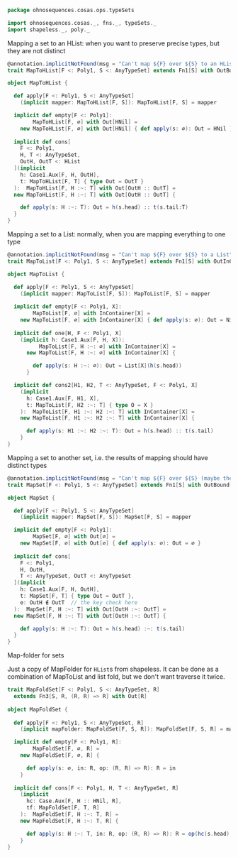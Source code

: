 
```scala
package ohnosequences.cosas.ops.typeSets

import ohnosequences.cosas._, fns._, typeSets._
import shapeless._, poly._
```

Mapping a set to an HList: when you want to preserve precise types, but they are not distinct

```scala
@annotation.implicitNotFound(msg = "Can't map ${F} over ${S} to an HList")
trait MapToHList[F <: Poly1, S <: AnyTypeSet] extends Fn1[S] with OutBound[HList]

object MapToHList {

  def apply[F <: Poly1, S <: AnyTypeSet]
    (implicit mapper: MapToHList[F, S]): MapToHList[F, S] = mapper

  implicit def empty[F <: Poly1]: 
        MapToHList[F, ∅] with Out[HNil] =
    new MapToHList[F, ∅] with Out[HNil] { def apply(s: ∅): Out = HNil }
  
  implicit def cons[
    F <: Poly1, 
    H, T <: AnyTypeSet, 
    OutH, OutT <: HList
  ](implicit
    h: Case1.Aux[F, H, OutH], 
    t: MapToHList[F, T] { type Out = OutT }
  ):  MapToHList[F, H :~: T] with Out[OutH :: OutT] = 
  new MapToHList[F, H :~: T] with Out[OutH :: OutT] { 

    def apply(s: H :~: T): Out = h(s.head) :: t(s.tail:T)
  }
}
```

Mapping a set to a List: normally, when you are mapping everything to one type

```scala
@annotation.implicitNotFound(msg = "Can't map ${F} over ${S} to a List")
trait MapToList[F <: Poly1, S <: AnyTypeSet] extends Fn1[S] with OutInContainer[List] 

object MapToList {

  def apply[F <: Poly1, S <: AnyTypeSet]
    (implicit mapper: MapToList[F, S]): MapToList[F, S] = mapper
  
  implicit def empty[F <: Poly1, X]: 
        MapToList[F, ∅] with InContainer[X] = 
    new MapToList[F, ∅] with InContainer[X] { def apply(s: ∅): Out = Nil }
  
  implicit def one[H, F <: Poly1, X]
    (implicit h: Case1.Aux[F, H, X]): 
          MapToList[F, H :~: ∅] with InContainer[X] = 
      new MapToList[F, H :~: ∅] with InContainer[X] { 

        def apply(s: H :~: ∅): Out = List[X](h(s.head))
      }

  implicit def cons2[H1, H2, T <: AnyTypeSet, F <: Poly1, X]
    (implicit
      h: Case1.Aux[F, H1, X], 
      t: MapToList[F, H2 :~: T] { type O = X }
    ):  MapToList[F, H1 :~: H2 :~: T] with InContainer[X] = 
    new MapToList[F, H1 :~: H2 :~: T] with InContainer[X] {

      def apply(s: H1 :~: H2 :~: T): Out = h(s.head) :: t(s.tail)
    }
}
```

Mapping a set to another set, i.e. the results of mapping should have distinct types

```scala
@annotation.implicitNotFound(msg = "Can't map ${F} over ${S} (maybe the resulting types are not distinct)")
trait MapSet[F <: Poly1, S <: AnyTypeSet] extends Fn1[S] with OutBound[AnyTypeSet]

object MapSet {

  def apply[F <: Poly1, S <: AnyTypeSet]
    (implicit mapper: MapSet[F, S]): MapSet[F, S] = mapper

  implicit def empty[F <: Poly1]:
        MapSet[F, ∅] with Out[∅] = 
    new MapSet[F, ∅] with Out[∅] { def apply(s: ∅): Out = ∅ }
  
  implicit def cons[
    F <: Poly1,
    H, OutH,
    T <: AnyTypeSet, OutT <: AnyTypeSet
  ](implicit
    h: Case1.Aux[F, H, OutH], 
    t: MapSet[F, T] { type Out = OutT },
    e: OutH ∉ OutT  // the key check here
  ):  MapSet[F, H :~: T] with Out[OutH :~: OutT] = 
  new MapSet[F, H :~: T] with Out[OutH :~: OutT] {

    def apply(s: H :~: T): Out = h(s.head) :~: t(s.tail)
  }
}
```


Map-folder for sets 
  
Just a copy of MapFolder for `HList`s from shapeless. 
It can be done as a combination of MapToList and list fold, but we don't want traverse it twice.


```scala
trait MapFoldSet[F <: Poly1, S <: AnyTypeSet, R] 
  extends Fn3[S, R, (R, R) => R] with Out[R]
  
object MapFoldSet {
  
  def apply[F <: Poly1, S <: AnyTypeSet, R]
    (implicit mapFolder: MapFoldSet[F, S, R]): MapFoldSet[F, S, R] = mapFolder

  implicit def empty[F <: Poly1, R]: 
        MapFoldSet[F, ∅, R] = 
    new MapFoldSet[F, ∅, R] {

      def apply(s: ∅, in: R, op: (R, R) => R): R = in
    }
  
  implicit def cons[F <: Poly1, H, T <: AnyTypeSet, R]
    (implicit 
      hc: Case.Aux[F, H :: HNil, R], 
      tf: MapFoldSet[F, T, R]
    ):  MapFoldSet[F, H :~: T, R] =
    new MapFoldSet[F, H :~: T, R] {

      def apply(s: H :~: T, in: R, op: (R, R) => R): R = op(hc(s.head), tf(s.tail, in, op))
    }
}

```




[test/scala/cosas/asserts.scala]: ../../../../../test/scala/cosas/asserts.scala.md
[test/scala/cosas/DenotationTests.scala]: ../../../../../test/scala/cosas/DenotationTests.scala.md
[test/scala/cosas/SubsetTypesTests.scala]: ../../../../../test/scala/cosas/SubsetTypesTests.scala.md
[test/scala/cosas/EqualityTests.scala]: ../../../../../test/scala/cosas/EqualityTests.scala.md
[test/scala/cosas/PropertyTests.scala]: ../../../../../test/scala/cosas/PropertyTests.scala.md
[test/scala/cosas/RecordTests.scala]: ../../../../../test/scala/cosas/RecordTests.scala.md
[test/scala/cosas/TypeSetTests.scala]: ../../../../../test/scala/cosas/TypeSetTests.scala.md
[test/scala/cosas/TypeUnionTests.scala]: ../../../../../test/scala/cosas/TypeUnionTests.scala.md
[main/scala/cosas/typeUnions.scala]: ../../typeUnions.scala.md
[main/scala/cosas/properties.scala]: ../../properties.scala.md
[main/scala/cosas/records.scala]: ../../records.scala.md
[main/scala/cosas/fns.scala]: ../../fns.scala.md
[main/scala/cosas/types.scala]: ../../types.scala.md
[main/scala/cosas/typeSets.scala]: ../../typeSets.scala.md
[main/scala/cosas/ops/records/Update.scala]: ../records/Update.scala.md
[main/scala/cosas/ops/records/Transform.scala]: ../records/Transform.scala.md
[main/scala/cosas/ops/records/Get.scala]: ../records/Get.scala.md
[main/scala/cosas/ops/typeSets/SerializeDenotations.scala]: SerializeDenotations.scala.md
[main/scala/cosas/ops/typeSets/ParseDenotations.scala]: ParseDenotations.scala.md
[main/scala/cosas/ops/typeSets/Conversions.scala]: Conversions.scala.md
[main/scala/cosas/ops/typeSets/Filter.scala]: Filter.scala.md
[main/scala/cosas/ops/typeSets/Subtract.scala]: Subtract.scala.md
[main/scala/cosas/ops/typeSets/Mappers.scala]: Mappers.scala.md
[main/scala/cosas/ops/typeSets/Union.scala]: Union.scala.md
[main/scala/cosas/ops/typeSets/Reorder.scala]: Reorder.scala.md
[main/scala/cosas/ops/typeSets/Take.scala]: Take.scala.md
[main/scala/cosas/ops/typeSets/Representations.scala]: Representations.scala.md
[main/scala/cosas/ops/typeSets/Pop.scala]: Pop.scala.md
[main/scala/cosas/ops/typeSets/Replace.scala]: Replace.scala.md
[main/scala/cosas/equality.scala]: ../../equality.scala.md
